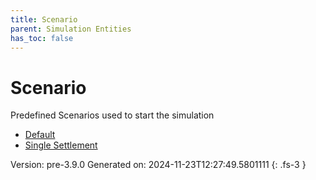 ```yaml
---
title: Scenario
parent: Simulation Entities
has_toc: false
---
```

# Scenario
Predefined Scenarios used to start the simulation
- [Default](../scenario/default.html)
- [Single Settlement](../scenario/single-settlement.html)

Version: pre-3.9.0 Generated on: 2024-11-23T12:27:49.5801111
{: .fs-3 }
